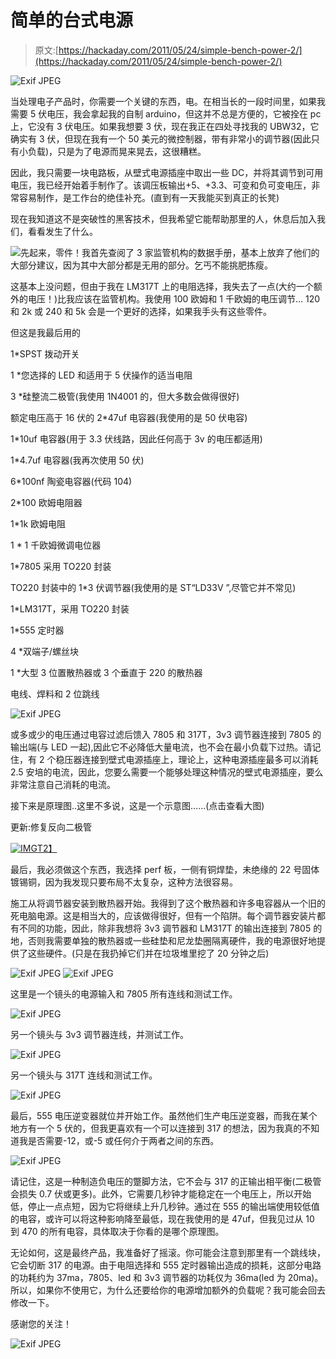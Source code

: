 # 简单的台式电源

> 原文:[https://hackaday.com/2011/05/24/simple-bench-power-2/](https://hackaday.com/2011/05/24/simple-bench-power-2/)

![](../Images/002ff68ef01bf4eb6657f1a863a7e442.png "Exif JPEG")

当处理电子产品时，你需要一个关键的东西，电。在相当长的一段时间里，如果我需要 5 伏电压，我会拿起我的自制 arduino，但这并不总是方便的，它被拴在 pc 上，它没有 3 伏电压。如果我想要 3 伏，现在我正在四处寻找我的 UBW32，它确实有 3 伏，但现在我有一个 50 美元的微控制器，带有非常小的调节器(因此只有小负载)，只是为了电源而晃来晃去，这很糟糕。

因此，我只需要一块电路板，从壁式电源插座中取出一些 DC，并将其调节到可用电压，我已经开始着手制作了。该调压板输出+5、+3.3、可变和负可变电压，非常容易制作，是工作台的绝佳补充。(直到有一天我能买到真正的长凳)

现在我知道这不是突破性的黑客技术，但我希望它能帮助那里的人，休息后加入我们，看看发生了什么。

 ![](../Images/e4c495e12282c3a9adcc32b61faa5221.png)先起来，零件！我首先查阅了 3 家监管机构的数据手册，基本上放弃了他们的大部分建议，因为其中大部分都是无用的部分。乞丐不能挑肥拣瘦。

这基本上没问题，但由于我在 LM317T 上的电阻选择，我失去了一点(大约一个额外的电压！)比我应该在监管机构。我使用 100 欧姆和 1 千欧姆的电压调节… 120 和 2k 或 240 和 5k 会是一个更好的选择，如果我手头有这些零件。

但这是我最后用的

1*SPST 拨动开关

1 *您选择的 LED 和适用于 5 伏操作的适当电阻

3 *硅整流二极管(我使用 1N4001 的，但大多数会做得很好)

额定电压高于 16 伏的 2*47uf 电容器(我使用的是 50 伏电容)

1*10uf 电容器(用于 3.3 伏线路，因此任何高于 3v 的电压都适用)

1*4.7uf 电容器(我再次使用 50 伏)

6*100nf 陶瓷电容器(代码 104)

2*100 欧姆电阻器

1*1k 欧姆电阻

1 * 1 千欧姆微调电位器

1*7805 采用 TO220 封装

TO220 封装中的 1*3 伏调节器(我使用的是 ST“LD33V ”,尽管它并不常见)

1*LM317T，采用 TO220 封装

1*555 定时器

4 *双端子/螺丝块

1 *大型 3 位置散热器或 3 个垂直于 220 的散热器

电线、焊料和 2 位跳线

![](../Images/17e04817664a21dc7bcc4c2c30a7df03.png "Exif JPEG")

或多或少的电压通过电容过滤后馈入 7805 和 317T，3v3 调节器连接到 7805 的输出端(与 LED 一起),因此它不必降低大量电流，也不会在最小负载下过热。请记住，有 2 个稳压器连接到壁式电源插座上，理论上，这种电源插座最多可以消耗 2.5 安培的电流，因此，您要么需要一个能够处理这种情况的壁式电源插座，要么非常注意自己消耗的电流。

接下来是原理图..这里不多说，这是一个示意图……(点击查看大图)

更新:修复反向二极管

[![](../Images/8a4bba12b77c28bd5e1e64ed5e5d1212.png "IMG")T2】](http://hackaday.com/wp-content/uploads/2011/05/img1.jpg)

最后，我必须做这个东西，我选择 perf 板，一侧有铜焊垫，未绝缘的 22 号固体镀锡铜，因为我发现只要布局不太复杂，这种方法很容易。

施工从将调节器安装到散热器开始。我得到了这个散热器和许多电容器从一个旧的死电脑电源。这是相当大的，应该做得很好，但有一个陷阱。每个调节器安装片都有不同的功能，因此，除非我想将 3v3 调节器和 LM317T 的输出连接到 7805 的地，否则我需要单独的散热器或一些硅垫和尼龙垫圈隔离硬件，我的电源很好地提供了这些硬件。(只是在我扔掉它们并在垃圾堆里挖了 20 分钟之后)

![](../Images/1e89a174fa6af66e3aae97e81b4545be.png "Exif JPEG") ![](../Images/873d7d56f45162291a1ec1c59eb2ef90.png "Exif JPEG")

这里是一个镜头的电源输入和 7805 所有连线和测试工作。

![](../Images/a60d6ba5f8fbb4234f8ef774561bb126.png "Exif JPEG")

另一个镜头与 3v3 调节器连线，并测试工作。

![](../Images/51f5e70234f13b98fa62b64789e844f7.png "Exif JPEG")

另一个镜头与 317T 连线和测试工作。

![](../Images/83ab40f38e1936bd37834b78de6fc339.png "Exif JPEG")

最后，555 电压逆变器就位并开始工作。虽然他们生产电压逆变器，而我在某个地方有一个 5 伏的，但我更喜欢有一个可以连接到 317 的想法，因为我真的不知道我是否需要-12，或-5 或任何介于两者之间的东西。

![](../Images/dfe213e5a4fc970eb88756d68277cdbc.png "Exif JPEG")

请记住，这是一种制造负电压的蹩脚方法，它不会与 317 的正输出相平衡(二极管会损失 0.7 伏或更多)。此外，它需要几秒钟才能稳定在一个电压上，所以开始低，停止一点点短，因为它将继续上升几秒钟。通过在 555 的输出端使用较低值的电容，或许可以将这种影响降至最低，现在我使用的是 47uf，但我见过从 10 到 470 的所有电容，具体取决于你看的是哪个原理图。

无论如何，这是最终产品，我准备好了摇滚。你可能会注意到那里有一个跳线块，它会切断 317 的电源。由于电阻选择和 555 定时器输出造成的损耗，这部分电路的功耗约为 37ma，7805、led 和 3v3 调节器的功耗仅为 36ma(led 为 20ma)。所以，如果你不使用它，为什么还要给你的电源增加额外的负载呢？我可能会回去修改一下。

感谢您的关注！

![](../Images/32bbe0df9004a33f123eeb14e40f1751.png "Exif JPEG")